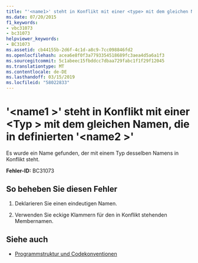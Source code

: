 ```yaml
---
title: "'<name1>' steht in Konflikt mit einer <type> mit dem gleichen Namen, die in definierten'<name2>'"
ms.date: 07/20/2015
f1_keywords:
- vbc31073
- bc31073
helpviewer_keywords:
- BC31073
ms.assetid: cb44155b-2d6f-4c1d-a8c9-7cc098846fd2
ms.openlocfilehash: acea6e8f0f3a7793354518689fc3aea4d5a6a1f3
ms.sourcegitcommit: 5c1abeec15fbddcc7dbaa729fabc1f1f29f12045
ms.translationtype: MT
ms.contentlocale: de-DE
ms.lasthandoff: 03/15/2019
ms.locfileid: "58022833"
---
```

# <a name="name1-conflicts-with-a-type-by-the-same-name-defined-in-name2"></a>'\<name1 >' steht in Konflikt mit einer \<Typ > mit dem gleichen Namen, die in definierten '\<name2 >'
Es wurde ein Name gefunden, der mit einem Typ desselben Namens in Konflikt steht.  
  
 **Fehler-ID:** BC31073  
  
## <a name="to-correct-this-error"></a>So beheben Sie diesen Fehler  
  
1.  Deklarieren Sie einen eindeutigen Namen.  
  
2.  Verwenden Sie eckige Klammern für den in Konflikt stehenden Membernamen.  
  
## <a name="see-also"></a>Siehe auch

- [Programmstruktur und Codekonventionen](../../visual-basic/programming-guide/program-structure/program-structure-and-code-conventions.md)
